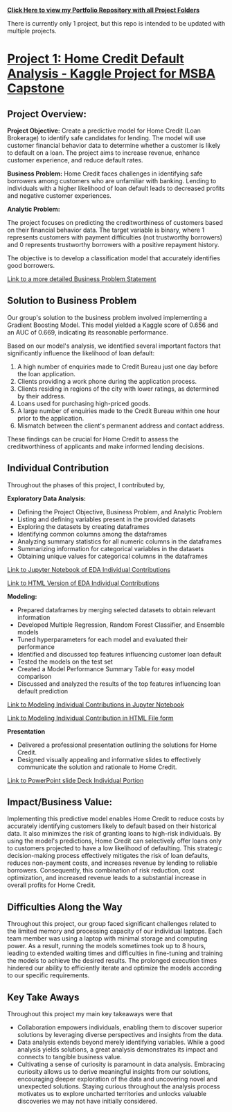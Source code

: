 
**[Click Here to view my Portfolio Repository with all Project Folders](https://github.com/justinhamilton125/Justin_Hamilton_Portfolio/tree/main)**

There is currently only 1 project, but this repo is intended to be updated with multiple projects.


# [Project 1: Home Credit Default Analysis - Kaggle Project for MSBA Capstone](https://github.com/justinhamilton125/Justin_Hamilton_Portfolio/tree/main/Project%201:%20Home%20Credit%20Default%20Model%20Files)

## Project Overview:

**Project Objective:** 
Create a predictive model for Home Credit (Loan Brokerage) to identify safe candidates for lending. The model will use customer financial behavior data to determine whether a customer is likely to default on a loan. The project aims to increase revenue, enhance customer experience, and reduce default rates.


**Business Problem:**
Home Credit faces challenges in identifying safe borrowers among customers who are unfamiliar with banking. Lending to individuals with a higher likelihood of loan default leads to decreased profits and negative customer experiences.


**Analytic Problem:**

The project focuses on predicting the creditworthiness of customers based on their financial behavior data. The target variable is binary, where 1 represents customers with payment difficulties (not trustworthy borrowers) and 0 represents trustworthy borrowers with a positive repayment history. 

The objective is to develop a classification model that accurately identifies good borrowers.

[Link to a more detailed Business Problem Statement](https://github.com/justinhamilton125/Justin_Hamilton_Portfolio/blob/main/Project%201%3A%20Home%20Credit%20Default%20Model%20Files/Business%20Problem%20Statement%20Home%20Credit%20Justin%20Hamilton.pdf)


## Solution to Business Problem
Our group's solution to the business problem involved implementing a Gradient Boosting Model. This model yielded a Kaggle score of 0.656 and an AUC of 0.669, indicating its reasonable performance.

Based on our model's analysis, we identified several important factors that significantly influence the likelihood of loan default:

1. A high number of enquiries made to Credit Bureau just one day before the loan application.
2. Clients providing a work phone during the application process.
3. Clients residing in regions of the city with lower ratings, as determined by their address.
4. Loans used for purchasing high-priced goods.
5. A large number of enquiries made to the Credit Bureau within one hour prior to the application.
6. Mismatch between the client's permanent address and contact address.

These findings can be crucial for Home Credit to assess the creditworthiness of applicants and make informed lending decisions.


## Individual Contribution

Throughout the phases of this project, I contributed by,

**Exploratory Data Analysis:**

- Defining the Project Objective, Business Problem, and Analytic Problem
- Listing and defining variables present in the provided datasets
- Exploring the datasets by creating dataframes
- Identifying common columns among the dataframes
- Analyzing summary statistics for all numeric columns in the dataframes
- Summarizing information for categorical variables in the datasets
- Obtaining unique values for categorical columns in the dataframes


[Link to Jupyter Notebook of EDA Individual Contributions](https://github.com/justinhamilton125/Justin_Hamilton_Portfolio/blob/main/Project%201%3A%20Home%20Credit%20Default%20Model%20Files/Exploratory%20Data%20Analysis%20Files/Justin%20Hamilton%20EDA%20Individual%20Contribution.ipynb)

[Link to HTML Version of EDA Individual Contributions](https://github.com/justinhamilton125/Justin_Hamilton_Portfolio/blob/main/Project%201%3A%20Home%20Credit%20Default%20Model%20Files/Exploratory%20Data%20Analysis%20Files/Justin%20Hamilton%20EDA%20Individual%20Contribution%20(1).html)

**Modeling:**

- Prepared dataframes by merging selected datasets to obtain relevant information
- Developed Multiple Regression, Random Forest Classifier, and Ensemble models
- Tuned hyperparameters for each model and evaluated their performance
- Identified and discussed top features influencing customer loan default
- Tested the models on the test set
- Created a Model Performance Summary Table for easy model comparison
- Discussed and analyzed the results of the top features influencing loan default prediction

[Link to Modeling Individual Contributions in Jupyter Notebook](https://github.com/justinhamilton125/Justin_Hamilton_Portfolio/blob/main/Project%201%3A%20Home%20Credit%20Default%20Model%20Files/Modeling%20Files/%20Justin%20Hamilton%20Modeling%20Individual%20Contributions.ipynb)

[Link to Modeling Individual Contribution in HTML File form](https://github.com/justinhamilton125/Justin_Hamilton_Portfolio/blob/main/Project%201%3A%20Home%20Credit%20Default%20Model%20Files/Modeling%20Files/_Justin%20Hamilton%20Modeling%20Individual%20Contributions%20(2).html)

**Presentation**
- Delivered a professional presentation outlining the solutions for Home Credit.
- Designed visually appealing and informative slides to effectively communicate the solution and rationale to Home Credit.

[Link to PowerPoint slide Deck Individual Portion](https://github.com/justinhamilton125/Justin_Hamilton_Portfolio/blob/main/Project%201%3A%20Home%20Credit%20Default%20Model%20Files/Justin%20Hamilton%20Presentation%20Portion%20Slide%20Deck.pptx)

## Impact/Business Value:

Implementing this predictive model enables Home Credit to reduce costs by accurately identifying customers likely to default based on their historical data. It also minimizes the risk of granting loans to high-risk individuals. By using the model's predictions, Home Credit can selectively offer loans only to customers projected to have a low likelihood of defaulting. This strategic decision-making process effectively mitigates the risk of loan defaults, reduces non-payment costs, and increases revenue by lending to reliable borrowers. Consequently, this combination of risk reduction, cost optimization, and increased revenue leads to a substantial increase in overall profits for Home Credit.

## Difficulties Along the Way

Throughout this project, our group faced significant challenges related to the limited memory and processing capacity of our individual laptops. Each team member was using a laptop with minimal storage and computing power. As a result, running the models sometimes took up to 8 hours, leading to extended waiting times and difficulties in fine-tuning and training the models to achieve the desired results. The prolonged execution times hindered our ability to efficiently iterate and optimize the models according to our specific requirements.


## Key Take Aways
Throughout this project my main key takeaways were that 
- Collaboration empowers individuals, enabling them to discover superior solutions by leveraging diverse perspectives and insights from the data.
- Data analysis extends beyond merely identifying variables. While a good analysis yields solutions, a great analysis demonstrates its impact and connects to tangible business value.
- Cultivating a sense of curiosity is paramount in data analysis. Embracing curiosity allows us to derive meaningful insights from our solutions, encouraging deeper exploration of the data and uncovering novel and unexpected solutions. Staying curious throughout the analysis process motivates us to explore uncharted territories and unlocks valuable discoveries we may not have initially considered.
